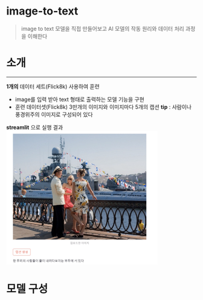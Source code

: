 # image-to-text
> image to text 모델을 직접 만들어보고 AI 모델의 작동 원리와 데이터 처리 과정을 이해한다

# 소개
<hr>

**1개의** 데이터 세트(Flick8k) 사용하여 훈련
* image를 입력 받아 text 형태로 출력하는 모델 기능을 구현
* 훈련 데이터셋(Flick8k) 3만개의 이미지와 이미지마다 5개의 캡션
**tip** : 사람이나 풍경위주의 이미지로 구성되어 있다

**streamlit** 으로 실행 결과
<img src="./img/test.png" width="400"/>
<br>

# 모델 구성

